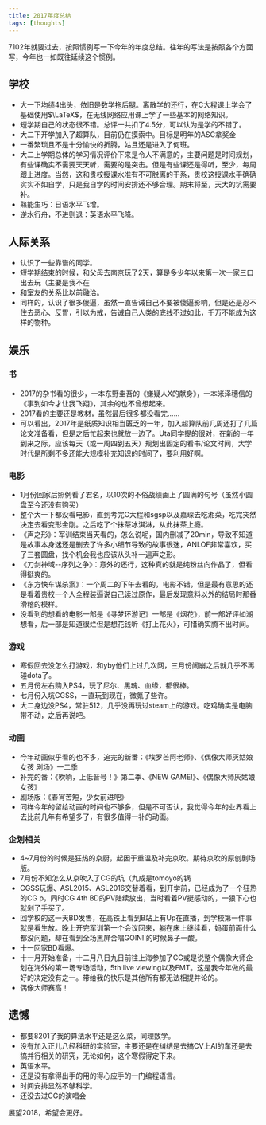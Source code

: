 ```yaml
---
title: 2017年度总结
tags: [thoughts]
---
```


7102年就要过去，按照惯例写一下今年的年度总结。往年的写法是按照各个方面写，今年也一如既往延续这个惯例。

## 学校

- 大一下均绩4出头，依旧是数学拖后腿。离散学的还行，在C大程课上学会了基础使用$\LaTeX$，在无线网络应用课上学了一些基本的网络知识。
- 短学期自己的状态很不错。总评一共扣了4.5分，可以认为是学的不错了。
- 大二下开学加入了超算队，目前仍在摸索中。目标是明年的ASC拿奖~~金~~
- 一番繁琐且不是十分愉快的折腾，姑且还是进入了何班。
- 大二上学期总体的学习情况评价下来是令人不满意的，主要问题是时间规划，有些课确实不需要天天听，需要的是突击。但是有些课还是得听，至少，每周跟上进度。当然，这和贵校授课水准有不可脱离的干系，贵校这授课水平确确实实不如自学，只是我自学的时间安排还不够合理。期末将至，天大的坑需要补。
- 熟能生巧：日语水平飞增。
- 逆水行舟，不进则退：英语水平飞降。

## 人际关系

- 认识了一些靠谱的同学。
- 短学期结束的时候，和父母去南京玩了2天，算是多少年以来第一次一家三口出去玩（主要是我不在
- 和室友的关系比以前融洽。
- 同样的，认识了很多傻逼，虽然一直告诫自己不要被傻逼影响，但是还是忍不住去恶心、反胃，引以为戒，告诫自己人类的底线不过如此，千万不能成为这样的物种。

## 娱乐

### 书

- 2017的杂书看的很少，一本东野圭吾的《嫌疑人X的献身》，一本米泽穗信的《事到如今才让我飞翔》，其余的也不曾想起来。
- 2017看的主要还是教材，虽然最后很多都没看完......
- 可以看出，2017年是纸质知识相当匮乏的一年，加入超算队前几周还打了几篇论文准备看，但是之后忙起来也就放一边了。Uta同学提的很对，在新的一年到来之际，应该每天（或一周四到五天）规划出固定的看书/论文时间，大学时代是所剩不多还能大规模补充知识的时间了，要利用好啊。

### 电影

- 1月份回家后照例看了君名，以10次的不俗战绩画上了圆满的句号（虽然小圆盘至今还没有购买）
- 整个大一下都没看电影，直到考完C大程和sgsp以及嘉琛去吃湘菜，吃完突然决定去看变形金刚。之后吃了个抹茶冰淇淋，从此抹茶上瘾。
- 《声之形》：军训结束当天看的，怎么说呢，国内删减了20min，导致不知道是故事本身迷还是删去了许多小细节导致的故事很迷，ANLOF非常喜欢，买了三套圆盘，找个机会我也应该从头补一遍声之形。
- 《刀剑神域--序列之争》：意外的还行，这种真的就是纯粉丝向作品了，但看得挺爽的。
- 《东方快车谋杀案》：一个周二的下午去看的，电影不错，但是最有意思的还是看着贵校一个人全程装逼说自己读过原作，最后发现意料以外的结局时那番滑稽的模样。
- 没看到的想看的电影一部是《寻梦环游记》一部是《烟花》，前一部好评如潮想看，后一部是知道很烂但是想花钱听《打上花火》，可惜确实腾不出时间。

### 游戏

- 寒假回去没怎么打游戏，和yby他们上过几次网，三月份闹崩之后就几乎不再碰dota了。
- 五月份左右购入PS4，玩了尼尔、黑魂、血缘，都很棒。
- 七月份入坑CGSS，一直玩到现在，微氪了些许。
- 大二身边没PS4，常驻512，几乎没再玩过steam上的游戏。吃鸡确实是电脑带不动，之后再说吧。

### 动画

- 今年动画似乎看的也不多，追完的新番：《埃罗芒阿老师》、《偶像大师灰姑娘女孩 剧场》一二季
- 补完的番：《吹响，上低音号！》第二季、《NEW GAME!》、《偶像大师灰姑娘女孩》
- 剧场版：《春宵苦短，少女前进吧》
- 同样今年的留给动画的时间也不够多，但是不可否认，我觉得今年的业界看上去比前几年有希望多了，有很多值得一补的动画。

### 企划相关

- 4~7月份的时候是狂热的京厨，起因于重温及补完京吹。期待京吹的原创剧场版。
- 7月份不知怎么从京吹入了CG的坑（九成是tomoyo的锅
- CGSS玩爆、ASL2015、ASL2016交替着看，到开学前，已经成为了一个狂热的CG p，同时CG 4th BD的PV陆续放出，当时看着PV挺感动的，一狠下心也就剁了手买了。
- 回学校的这一天BD发售，在高铁上看到B站上有Up在直播，到学校第一件事就是看生放。晚上开完军训第一个会议回来，躺在床上继续看，妈蛋前面什么都没问题，却在看到全场黑屏合唱GOIN!!的时候鼻子一酸。
- 十一回家BD看爆。
- 十一月开始准备，十二月八日九日前往上海参加了CG或是说整个偶像大师企划在海外的第一场专场活动，5th live viewing以及FMT。这是我今年做的最好的决定没有之一。带给我的快乐是其他所有都无法相提并论的。
- 偶像大师赛高！

## 遗憾

- 都要8201了我的算法水平还是这么菜，同理数学。
- 没有加入正儿八经科研的实验室，主要还是在纠结是去搞CV上AI的车还是去搞并行相关的研究，无论如何，这个寒假得定下来。
- 英语水平。
- 还是没有拿得出手的用的得心应手的一门编程语言。
- 时间安排显然不够科学。
- 还没去过CG的演唱会



展望2018，希望会更好。